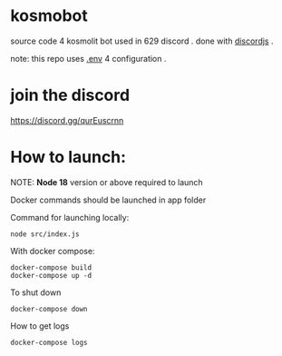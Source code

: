 # kosmobot

source code 4 kosmolit bot used in 629 discord . done with [discordjs](https://discord.js.org/) .

note: this repo uses [.env](https://www.npmjs.com/package/dotenv) 4 configuration .

# join the discord

https://discord.gg/qurEuscrnn

# How to launch:

NOTE:
**Node 18** version or above required to launch

Docker commands should be launched in app folder

Command for launching locally:

```
node src/index.js
```

With docker compose:

```
docker-compose build
docker-compose up -d
```

To shut down

```
docker-compose down
```

How to get logs

```
docker-compose logs
```
